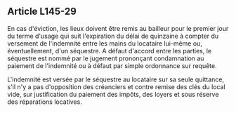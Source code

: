 Article L145-29
----
En cas d'éviction, les lieux doivent être remis au bailleur pour le premier jour
du terme d'usage qui suit l'expiration du délai de quinzaine à compter du
versement de l'indemnité entre les mains du locataire lui-même ou,
éventuellement, d'un séquestre. A défaut d'accord entre les parties, le
séquestre est nommé par le jugement prononçant condamnation au paiement de
l'indemnité ou à défaut par simple ordonnance sur requête.

L'indemnité est versée par le séquestre au locataire sur sa seule quittance,
s'il n'y a pas d'opposition des créanciers et contre remise des clés du local
vide, sur justification du paiement des impôts, des loyers et sous réserve des
réparations locatives.
